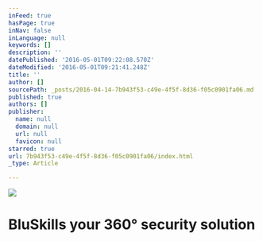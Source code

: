 ```yaml
---
inFeed: true
hasPage: true
inNav: false
inLanguage: null
keywords: []
description: ''
datePublished: '2016-05-01T09:22:08.570Z'
dateModified: '2016-05-01T09:21:41.248Z'
title: ''
author: []
sourcePath: _posts/2016-04-14-7b943f53-c49e-4f5f-8d36-f05c0901fa06.md
published: true
authors: []
publisher:
  name: null
  domain: null
  url: null
  favicon: null
starred: true
url: 7b943f53-c49e-4f5f-8d36-f05c0901fa06/index.html
_type: Article

---
```

![](https://the-grid-user-content.s3-us-west-2.amazonaws.com/2f77f484-061a-448d-8881-fee68532928c.jpg)

# BluSkills your 360° security solution